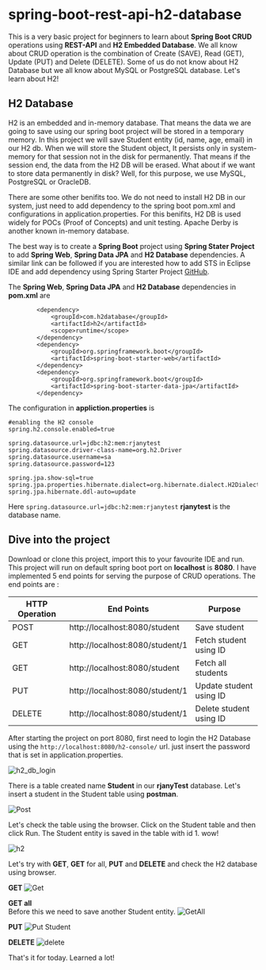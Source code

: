 # spring-boot-rest-api-h2-database
This is a very basic project for beginners to learn about **Spring Boot CRUD** operations using **REST-API** and **H2 Embedded Database**. We all know about CRUD operation is the combination of Create (SAVE), Read (GET), Update (PUT) and Delete (DELETE). Some of us do not know about H2 Database but we all know about MySQL or PostgreSQL database. Let's learn about H2!<br/>

## H2 Database
H2 is an embedded and in-memory database. That means the data we are going to save using our spring boot project will be stored in a temporary memory. In this project we will save Student entity (id, name, age, email) in our H2 db. When we will store the Student object, It persists only in system-memory for that session not in the disk for permanently. That means if the session end, the data from the H2 DB will be erased. What about if we want to store data permanently in disk? Well, for this purpose, we use MySQL, PostgreSQL or OracleDB. <br/>

There are some other benifits too. We do not need to install H2 DB in our system, just need to add dependency to the spring boot pom.xml and configurations in application.properties. For this benifits, H2 DB is used widely for POCs (Proof of Concepts) and unit testing. Apache Derby is another known in-memory database.<br/> 

The best way is to create a **Spring Boot** project using **Spring Stater Project** to add **Spring Web**, **Spring Data JPA** and **H2 Database** dependencies. A similar link can be followed if you are interested how to add STS in Eclipse IDE and add dependency using Spring Starter Project [GitHub](https://github.com/rafsan-jany/spring-boot-web). <br/>

The **Spring Web**, **Spring Data JPA** and **H2 Database** dependencies in **pom.xml** are <br/>

``````
		<dependency>
			<groupId>com.h2database</groupId>
			<artifactId>h2</artifactId>
			<scope>runtime</scope>
		</dependency>
		<dependency>
			<groupId>org.springframework.boot</groupId>
			<artifactId>spring-boot-starter-web</artifactId>
		</dependency>
		<dependency>
			<groupId>org.springframework.boot</groupId>
			<artifactId>spring-boot-starter-data-jpa</artifactId>
		</dependency>
``````

The configuration in **appliction.properties** is <br/>

``````````
#enabling the H2 console  
spring.h2.console.enabled=true

spring.datasource.url=jdbc:h2:mem:rjanytest
spring.datasource.driver-class-name=org.h2.Driver
spring.datasource.username=sa
spring.datasource.password=123

spring.jpa.show-sql=true
spring.jpa.properties.hibernate.dialect=org.hibernate.dialect.H2Dialect
spring.jpa.hibernate.ddl-auto=update
``````````
Here `spring.datasource.url=jdbc:h2:mem:rjanytest` **rjanytest** is the database name.

## Dive into the project
Download or clone this project, import this to your favourite IDE and run. This project will run on default spring boot port on **localhost** is **8080**. I have implemented 5 end points for serving the purpose of CRUD operations. The end points are : <br/>

HTTP Operation | End Points | Purpose
------------ | ------------- | --------------
POST | http://localhost:8080/student | Save student
GET | http://localhost:8080/student/1 | Fetch student using ID
GET | http://localhost:8080/student | Fetch all students
PUT | http://localhost:8080/student/1 | Update student using ID
DELETE | http://localhost:8080/student/1 | Delete student using ID

After starting the project on port 8080, first need to login the H2 Database using the `http://localhost:8080/h2-console/` url. just insert the password that is set in application.properties. <br/>

![h2_db_login](https://user-images.githubusercontent.com/27615818/124883761-7bae4e80-dff3-11eb-883a-c1968fee2f11.PNG)

There is a table created name **Student** in our **rjanyTest** database. Let's insert a student in the Student table using **postman**.

![Post](https://user-images.githubusercontent.com/27615818/124884378-0727df80-dff4-11eb-830e-ac03a593a573.PNG)

Let's check the table using the browser. Click on the Student table and then click Run. The Student entity is saved in the table with id 1. wow!

![h2](https://user-images.githubusercontent.com/27615818/124884784-6ede2a80-dff4-11eb-8f93-4f7be2655f87.PNG)

Let's try with **GET**, **GET** for all, **PUT** and **DELETE** and check the H2 database using browser.

**GET**
![Get](https://user-images.githubusercontent.com/27615818/124885502-25daa600-dff5-11eb-9478-41801c1ce795.PNG)

**GET all** <br/>
Before this we need to save another Student entity. 
![GetAll](https://user-images.githubusercontent.com/27615818/124885681-54588100-dff5-11eb-8259-bafa9aa2c8b0.PNG)

**PUT**
![Put Student](https://user-images.githubusercontent.com/27615818/124885904-9255a500-dff5-11eb-854b-1d36e28c4e31.PNG)

**DELETE**
![delete](https://user-images.githubusercontent.com/27615818/124886338-f2e4e200-dff5-11eb-87db-6ffd979fb00d.PNG)

That's it for today. Learned a lot!




